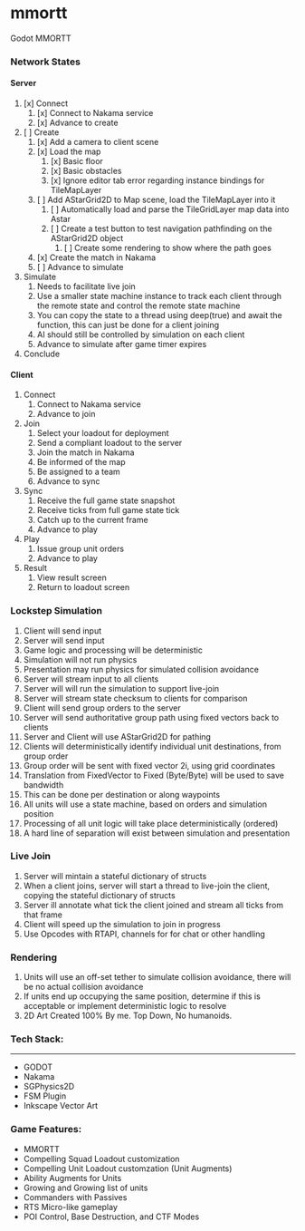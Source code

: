 # mmortt
Godot MMORTT

### Network States
#### Server
1. [x] Connect
   1. [x] Connect to Nakama service
   2. [x] Advance to create
2. [ ] Create
   1. [x] Add a camera to client scene
   2. [x] Load the map
      1. [x] Basic floor
      2. [x] Basic obstacles
      3. [x] Ignore editor tab error regarding instance bindings for TileMapLayer
   3. [ ] Add AStarGrid2D to Map scene, load the TileMapLayer into it
      1. [ ] Automatically load and parse the TileGridLayer map data into Astar
      2. [ ] Create a test button to test navigation pathfinding on the AStarGrid2D object
         1. [ ] Create some rendering to show where the path goes
   4. [x] Create the match in Nakama
   5. [ ] Advance to simulate
3. Simulate
   1. Needs to facilitate live join
   2. Use a smaller state machine instance to track each client through the remote state and control the remote state machine
   3. You can copy the state to a thread using deep(true) and await the function, this can just be done for a client joining
   4. AI should still be controlled by simulation on each client
   5. Advance to simulate after game timer expires
4. Conclude

#### Client
1. Connect
   1. Connect to Nakama service
   2. Advance to join
2. Join
   1. Select your loadout for deployment
   2. Send a compliant loadout to the server
   3. Join the match in Nakama
   4. Be informed of the map
   5. Be assigned to a team
   6. Advance to sync
3. Sync
   1. Receive the full game state snapshot
   2. Receive ticks from full game state tick
   3. Catch up to the current frame
   4. Advance to play
4. Play
   1. Issue group unit orders
   2. Advance to play
5. Result
   1. View result screen
   2. Return to loadout screen

### Lockstep Simulation
1. Client will send input
2. Server will send input
3. Game logic and processing will be deterministic
4. Simulation will not run physics
5. Presentation may run physics for simulated collision avoidance
6. Server will stream input to all clients
7. Server will will run the simulation to support live-join
8. Server will stream state checksum to clients for comparison
9. Client will send group orders to the server
10. Server will send authoritative group path using fixed vectors back to clients
11. Server and Client will use AStarGrid2D for pathing
12. Clients will deterministically identify individual unit destinations, from group order
   1. Group order will be sent with fixed vector 2i, using grid coordinates
   2. Translation from FixedVector to Fixed (Byte/Byte) will be used to save bandwidth
   3. This can be done per destination or along waypoints
13. All units will use a state machine, based on orders and simulation position
14. Processing of all unit logic will take place deterministically (ordered)
15. A hard line of separation will exist between simulation and presentation

### Live Join
1. Server will mintain a stateful dictionary of structs
2. When a client joins, server will start a thread to live-join the client, copying the stateful dictionary of structs
3. Server ill annotate what tick the client joined and stream all ticks from that frame
4. Client will speed up the simulation to join in progress
5. Use Opcodes with RTAPI, channels for for chat or other handling

### Rendering
1. Units will use an off-set tether to simulate collision avoidance, there will be no actual collision avoidance
2. If units end up occupying the same position, determine if this is acceptable or implement deterministic logic to resolve
3. 2D Art Created 100% By me. Top Down, No humanoids.

### Tech Stack:
---
- GODOT
- Nakama
- SGPhysics2D
- FSM Plugin
- Inkscape Vector Art

### Game Features:
- MMORTT
- Compelling Squad Loadout customization
- Compelling Unit Loadout customzation (Unit Augments)
- Ability Augments for Units
- Growing and Growing list of units
- Commanders with Passives
- RTS Micro-like gameplay
- POI Control, Base Destruction, and CTF Modes